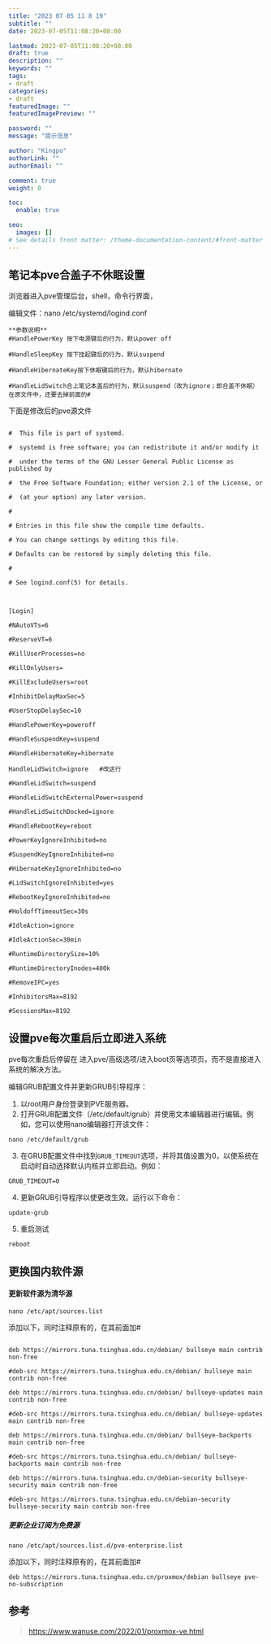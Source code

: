 ```yaml
---
title: "2023 07 05 11 8 19"
subtitle: ""
date: 2023-07-05T11:08:20+08:00

lastmod: 2023-07-05T11:08:20+08:00
draft: true
description: ""
keywords: ""
tags:
- draft
categories:
- draft
featuredImage: ""
featuredImagePreview: ""

password: ""
message: "提示信息"

author: "Kingpo"
authorLink: ""
authorEmail: ""

comment: true
weight: 0

toc:
  enable: true

seo:
  images: []
# See details front matter: /theme-documentation-content/#front-matter
---
```


<!--more-->
## 笔记本pve合盖子不休眠设置

浏览器进入pve管理后台，shell，命令行界面，

编辑文件：nano /etc/systemd/logind.conf
```
**参数说明**
#HandlePowerKey 按下电源键后的行为，默认power off

#HandleSleepKey 按下挂起键后的行为，默认suspend

#HandleHibernateKey按下休眠键后的行为，默认hibernate

#HandleLidSwitch合上笔记本盖后的行为，默认suspend（改为ignore；即合盖不休眠）在原文件中，还要去掉前面的#
```


下面是修改后的pve源文件
```

#  This file is part of systemd.

#  systemd is free software; you can redistribute it and/or modify it

#  under the terms of the GNU Lesser General Public License as published by

#  the Free Software Foundation; either version 2.1 of the License, or

#  (at your option) any later version.

#

# Entries in this file show the compile time defaults.

# You can change settings by editing this file.

# Defaults can be restored by simply deleting this file.

#

# See logind.conf(5) for details.

  

[Login]

#NAutoVTs=6

#ReserveVT=6

#KillUserProcesses=no

#KillOnlyUsers=

#KillExcludeUsers=root

#InhibitDelayMaxSec=5

#UserStopDelaySec=10

#HandlePowerKey=poweroff

#HandleSuspendKey=suspend

#HandleHibernateKey=hibernate

HandleLidSwitch=ignore   #改这行

#HandleLidSwitch=suspend

#HandleLidSwitchExternalPower=suspend

#HandleLidSwitchDocked=ignore

#HandleRebootKey=reboot

#PowerKeyIgnoreInhibited=no

#SuspendKeyIgnoreInhibited=no

#HibernateKeyIgnoreInhibited=no

#LidSwitchIgnoreInhibited=yes

#RebootKeyIgnoreInhibited=no

#HoldoffTimeoutSec=30s

#IdleAction=ignore

#IdleActionSec=30min

#RuntimeDirectorySize=10%

#RuntimeDirectoryInodes=400k

#RemoveIPC=yes

#InhibitorsMax=8192

#SessionsMax=8192
```

## 设置pve每次重启后立即进入系统

pve每次重启后停留在 进入pve/高级选项/进入boot页等选项页，而不是直接进入系统的解决方法。

编辑GRUB配置文件并更新GRUB引导程序：
1.  以root用户身份登录到PVE服务器。
2.  打开GRUB配置文件（/etc/default/grub）并使用文本编辑器进行编辑。例如，您可以使用nano编辑器打开该文件：
```
nano /etc/default/grub
```

3.  在GRUB配置文件中找到`GRUB_TIMEOUT`选项，并将其值设置为0，以使系统在启动时自动选择默认内核并立即启动。例如：
```
GRUB_TIMEOUT=0
```
4.  更新GRUB引导程序以使更改生效。运行以下命令：
```
update-grub
```
5. 重启测试
```
reboot
```

## 更换国内软件源


#### 更新软件源为清华源

`nano /etc/apt/sources.list`

添加以下，同时注释原有的，在其前面加#
```

deb https://mirrors.tuna.tsinghua.edu.cn/debian/ bullseye main contrib non-free

#deb-src https://mirrors.tuna.tsinghua.edu.cn/debian/ bullseye main contrib non-free

deb https://mirrors.tuna.tsinghua.edu.cn/debian/ bullseye-updates main contrib non-free

#deb-src https://mirrors.tuna.tsinghua.edu.cn/debian/ bullseye-updates main contrib non-free

deb https://mirrors.tuna.tsinghua.edu.cn/debian/ bullseye-backports main contrib non-free

#deb-src https://mirrors.tuna.tsinghua.edu.cn/debian/ bullseye-backports main contrib non-free

deb https://mirrors.tuna.tsinghua.edu.cn/debian-security bullseye-security main contrib non-free

#deb-src https://mirrors.tuna.tsinghua.edu.cn/debian-security bullseye-security main contrib non-free
```

##### 更新企业订阅为免费源

`nano /etc/apt/sources.list.d/pve-enterprise.list`

添加以下，同时注释原有的，在其前面加#
```
deb https://mirrors.tuna.tsinghua.edu.cn/proxmox/debian bullseye pve-no-subscription
```

## 参考

> https://www.wanuse.com/2022/01/proxmox-ve.html
